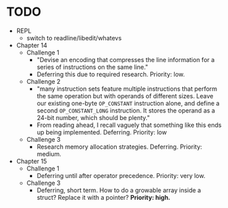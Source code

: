 # TODO
 - REPL
   - switch to readline/libedit/whatevs
 - Chapter 14
    - Challenge 1
        - "Devise an encoding that compresses the line information for a series of instructions on the same line."
        - Deferring this due to required research.  Priority: low.
    - Challenge 2
        - "many instruction sets feature multiple instructions that perform the same operation but with operands of different sizes. Leave our existing one-byte `OP_CONSTANT` instruction alone, and define a second `OP_CONSTANT_LONG` instruction. It stores the operand as a 24-bit number, which should be plenty."
        - From reading ahead, I recall vaguely that something like this ends up being implemented.
        Deferring.  Priority: low
    - Challenge 3
        - Research memory allocation strategies.
        Deferring.  Priority: medium.
 - Chapter 15
   - Challenge 1
     - Deferring until after operator precedence.  Priority: very low.
   - Challenge 3
     - Deferring, short term.  How to do a growable array inside a struct?  Replace it with a pointer?
       **Priority: high.**
